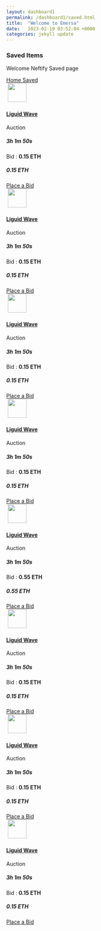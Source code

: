 ```yaml
---
layout: dashboard1
permalink: /dashboard1/saved.html
title:  "Welcome to Emersa"
date:   2023-02-19 03:52:04 +0000
categories: jekyll update
---
```

<div class="page-title">
<div class="row align-items-center justify-content-between">
<div class="col-6">
<div class="page-title-content">
<h3>Saved Items</h3>
<p class="mb-2">Welcome Neftify Saved page</p>
</div>
</div>
<div class="col-auto">
<div class="breadcrumbs"><a href="#">Home </a><span><i
class="ri-arrow-right-s-line"></i></span><a href="#">Saved</a></div>
</div>
</div>
</div>
<div class="col-12">
<div class="filter-tab">
<div class="row">
<div class="col-xxl-3 col-xl-6 col-lg-6 col-md-6 col-sm-6">
<div class="card items">
<div class="card-body">
<div class="items-img position-relative">
<img src="/images/items/1.jpg" class="img-fluid rounded mb-3" alt="">
<a href="/dashboard/profile.html"><img src="/images/avatar/1.jpg" class="creator"
width="50" alt=""></a>
</div>
<a href="/item.html">
<h4 class="card-title">Liguid Wave</h4>
</a>
<p></p>
<div class="d-flex justify-content-between">
<div class="text-start">
<p class="mb-2">Auction</p>
<h5 class="text-muted">3h 1m 50s</h5>
</div>
<div class="text-end">
<p class="mb-2">Bid : <strong class="text-primary">0.15 ETH</strong></p>
<h5 class="text-muted">0.15 ETH</h5>
</div>
</div>
<div class="d-flex justify-content-center mt-3"><a href=""
class="btn btn-primary">Place a Bid</a></div>
</div>
</div>
</div>
<div class="col-xxl-3 col-xl-6 col-lg-6 col-md-6 col-sm-6">
<div class="card items">
<div class="card-body">
<div class="items-img position-relative">
<img src="/images/items/2.jpg" class="img-fluid rounded mb-3" alt="">
<a href="/dashboard/profile.html"><img src="/images/avatar/2.jpg" class="creator"
width="50" alt=""></a>
</div>
<a href="/item.html">
<h4 class="card-title">Liguid Wave</h4>
</a>
<p></p>
<div class="d-flex justify-content-between">
<div class="text-start">
<p class="mb-2">Auction</p>
<h5 class="text-muted">3h 1m 50s</h5>
</div>
<div class="text-end">
<p class="mb-2">Bid : <strong class="text-primary">0.15 ETH</strong></p>
<h5 class="text-muted">0.15 ETH</h5>
</div>
</div>
<div class="d-flex justify-content-center mt-3"><a href=""
class="btn btn-primary">Place a Bid</a></div>
</div>
</div>
</div>
<div class="col-xxl-3 col-xl-6 col-lg-6 col-md-6 col-sm-6">
<div class="card items">
<div class="card-body">
<div class="items-img position-relative">
<img src="/images/items/3.jpg" class="img-fluid rounded mb-3" alt="">
<a href="/dashboard/profile.html"><img src="/images/avatar/3.jpg" class="creator"
width="50" alt=""></a>
</div>
<a href="/item.html">
<h4 class="card-title">Liguid Wave</h4>
</a>
<p></p>
<div class="d-flex justify-content-between">
<div class="text-start">
<p class="mb-2">Auction</p>
<h5 class="text-muted">3h 1m 50s</h5>
</div>
<div class="text-end">
<p class="mb-2">Bid : <strong class="text-primary">0.15 ETH</strong></p>
<h5 class="text-muted">0.15 ETH</h5>
</div>
</div>
<div class="d-flex justify-content-center mt-3"><a href=""
class="btn btn-primary">Place a Bid</a></div>
</div>
</div>
</div>
<div class="col-xxl-3 col-xl-6 col-lg-6 col-md-6 col-sm-6">
<div class="card items">
<div class="card-body">
<div class="items-img position-relative">
<img src="/images/items/4.jpg" class="img-fluid rounded mb-3" alt="">
<a href="/dashboard/profile.html"><img src="/images/avatar/4.jpg" class="creator"
width="50" alt=""></a>
</div>
<a href="/item.html">
<h4 class="card-title">Liguid Wave</h4>
</a>
<p></p>
<div class="d-flex justify-content-between">
<div class="text-start">
<p class="mb-2">Auction</p>
<h5 class="text-muted">3h 1m 50s</h5>
</div>
<div class="text-end">
<p class="mb-2">Bid : <strong class="text-primary">0.15 ETH</strong></p>
<h5 class="text-muted">0.15 ETH</h5>
</div>
</div>
<div class="d-flex justify-content-center mt-3"><a href=""
class="btn btn-primary">Place a Bid</a></div>
</div>
</div>
</div>
<div class="col-xxl-3 col-xl-6 col-lg-6 col-md-6 col-sm-6">
<div class="card items">
<div class="card-body">
<div class="items-img position-relative">
<img src="/images/items/5.jpg" class="img-fluid rounded mb-3" alt="">
<a href="/dashboard/profile.html"><img src="/images/avatar/5.jpg" class="creator"
width="50" alt=""></a>
</div>
<a href="/item.html">
<h4 class="card-title">Liguid Wave</h4>
</a>
<p></p>
<div class="d-flex justify-content-between">
<div class="text-start">
<p class="mb-2">Auction</p>
<h5 class="text-muted">3h 1m 50s</h5>
</div>
<div class="text-end">
<p class="mb-2">Bid : <strong class="text-primary">0.55 ETH</strong></p>
<h5 class="text-muted">0.55 ETH</h5>
</div>
</div>
<div class="d-flex justify-content-center mt-3"><a href=""
class="btn btn-primary">Place a Bid</a></div>
</div>
</div>
</div>
<div class="col-xxl-3 col-xl-6 col-lg-6 col-md-6 col-sm-6">
<div class="card items">
<div class="card-body">
<div class="items-img position-relative">
<img src="/images/items/6.jpg" class="img-fluid rounded mb-3" alt="">
<a href="/dashboard/profile.html"><img src="/images/avatar/6.jpg" class="creator"
width="50" alt=""></a>
</div>
<a href="/item.html">
<h4 class="card-title">Liguid Wave</h4>
</a>
<p></p>
<div class="d-flex justify-content-between">
<div class="text-start">
<p class="mb-2">Auction</p>
<h5 class="text-muted">3h 1m 50s</h5>
</div>
<div class="text-end">
<p class="mb-2">Bid : <strong class="text-primary">0.15 ETH</strong></p>
<h5 class="text-muted">0.15 ETH</h5>
</div>
</div>
<div class="d-flex justify-content-center mt-3"><a href=""
class="btn btn-primary">Place a Bid</a></div>
</div>
</div>
</div>
<div class="col-xxl-3 col-xl-6 col-lg-6 col-md-6 col-sm-6">
<div class="card items">
<div class="card-body">
<div class="items-img position-relative">
<img src="/images/items/7.jpg" class="img-fluid rounded mb-3" alt="">
<a href="/dashboard/profile.html"><img src="/images/avatar/7.jpg" class="creator"
width="50" alt=""></a>
</div>
<a href="/item.html">
<h4 class="card-title">Liguid Wave</h4>
</a>
<p></p>
<div class="d-flex justify-content-between">
<div class="text-start">
<p class="mb-2">Auction</p>
<h5 class="text-muted">3h 1m 50s</h5>
</div>
<div class="text-end">
<p class="mb-2">Bid : <strong class="text-primary">0.15 ETH</strong></p>
<h5 class="text-muted">0.15 ETH</h5>
</div>
</div>
<div class="d-flex justify-content-center mt-3"><a href=""
class="btn btn-primary">Place a Bid</a></div>
</div>
</div>
</div>
<div class="col-xxl-3 col-xl-6 col-lg-6 col-md-6 col-sm-6">
<div class="card items">
<div class="card-body">
<div class="items-img position-relative">
<img src="/images/items/8.jpg" class="img-fluid rounded mb-3" alt="">
<a href="/dashboard/profile.html"><img src="/images/avatar/8.jpg" class="creator"
width="50" alt=""></a>
</div>
<a href="/item.html">
<h4 class="card-title">Liguid Wave</h4>
</a>
<p></p>
<div class="d-flex justify-content-between">
<div class="text-start">
<p class="mb-2">Auction</p>
<h5 class="text-muted">3h 1m 50s</h5>
</div>
<div class="text-end">
<p class="mb-2">Bid : <strong class="text-primary">0.15 ETH</strong></p>
<h5 class="text-muted">0.15 ETH</h5>
</div>
</div>
<div class="d-flex justify-content-center mt-3"><a href=""
class="btn btn-primary">Place a Bid</a></div>
</div>
</div>
</div>
</div>
</div>
</div>